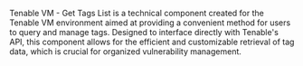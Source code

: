 Tenable VM - Get Tags List is a technical component created for the Tenable VM environment aimed at providing a convenient method for users to query and manage tags. Designed to interface directly with Tenable's API, this component allows for the efficient and customizable retrieval of tag data, which is crucial for organized vulnerability management.
